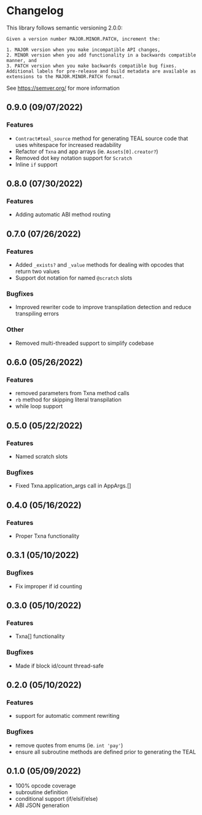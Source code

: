 # Changelog

This library follows semantic versioning 2.0.0:

```
Given a version number MAJOR.MINOR.PATCH, increment the:

1. MAJOR version when you make incompatible API changes,
2. MINOR version when you add functionality in a backwards compatible manner, and
3. PATCH version when you make backwards compatible bug fixes.
Additional labels for pre-release and build metadata are available as extensions to the MAJOR.MINOR.PATCH format.
```

See https://semver.org/ for more information

## 0.9.0 (09/07/2022)

### Features
- `Contract#teal_source` method for generating TEAL source code that uses whitespace for increased readability
- Refactor of `Txna` and app arrays (ie. `Assets[0].creator?`)
- Removed dot key notation support for `Scratch`
- Inline `if` support

## 0.8.0 (07/30/2022)

### Features
- Adding automatic ABI method routing

## 0.7.0 (07/26/2022)

### Features
- Added `_exists?` and `_value` methods for dealing with opcodes that return two values
- Support dot notation for named `@scratch` slots

### Bugfixes
- Improved rewriter code to improve transpilation detection and reduce transpiling errors

### Other
- Removed multi-threaded support to simplify codebase


## 0.6.0 (05/26/2022)

### Features
- removed parameters from Txna method calls
- `rb` method for skipping literal transpilation
- while loop support

## 0.5.0 (05/22/2022)

### Features
- Named scratch slots

### Bugfixes
- Fixed Txna.application_args call in AppArgs.[]

## 0.4.0 (05/16/2022)

### Features
- Proper Txna functionality

## 0.3.1 (05/10/2022)

### Bugfixes
- Fix improper if id counting

## 0.3.0 (05/10/2022)

### Features
- Txna[] functionality

### Bugfixes 
- Made if block id/count thread-safe

## 0.2.0 (05/10/2022)

### Features
- support for automatic comment rewriting

### Bugfixes
- remove quotes from enums (ie. `int 'pay'`)
- ensure all subroutine methods are defined prior to generating the TEAL

## 0.1.0 (05/09/2022)
- 100% opcode coverage
- subroutine definition
- conditional support (if/elsif/else)
- ABI JSON generation

